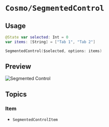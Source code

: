 # ``Cosmo/SegmentedControl``

## Usage

```swift
@State var selected: Int = 0
var items: [String] = ["Tab 1", "Tab 2"]

SegmentedControl($selected, options: items)
```

## Preview

![Segmented Control](SegmentedControl_View.png)

## Topics

### Item

- ``SegmentedControlItem``
